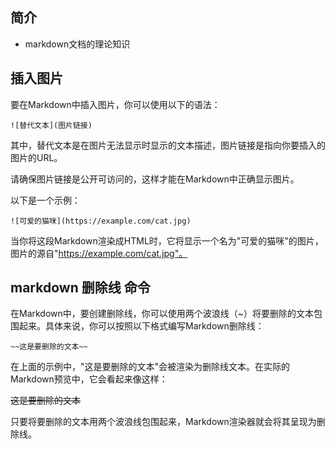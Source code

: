 ## 简介

+ markdown文档的理论知识

## 插入图片

要在Markdown中插入图片，你可以使用以下的语法：

```
![替代文本](图片链接)
```

其中，替代文本是在图片无法显示时显示的文本描述，图片链接是指向你要插入的图片的URL。

请确保图片链接是公开可访问的，这样才能在Markdown中正确显示图片。

以下是一个示例：

```
![可爱的猫咪](https://example.com/cat.jpg)
```

当你将这段Markdown渲染成HTML时，它将显示一个名为"可爱的猫咪"的图片，图片的源自"https://example.com/cat.jpg"。

## markdown 删除线 命令

在Markdown中，要创建删除线，你可以使用两个波浪线（~）将要删除的文本包围起来。具体来说，你可以按照以下格式编写Markdown删除线：

```
~~这是要删除的文本~~
```

在上面的示例中，"这是要删除的文本"会被渲染为删除线文本。在实际的Markdown预览中，它会看起来像这样：

~~这是要删除的文本~~

只要将要删除的文本用两个波浪线包围起来，Markdown渲染器就会将其呈现为删除线。